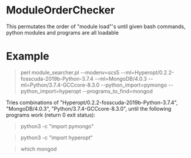 # ModuleOrderChecker
This permutates the order of "module load"'s until given bash commands, python modules and programs are all loadable

# Example

> perl module_searcher.pl --modenv=scs5 --ml=Hyperopt/0.2.2-fosscuda-2019b-Python-3.7.4 --ml=MongoDB/4.0.3 --ml=Python/3.7.4-GCCcore-8.3.0 --python_import=pymongo --python_import=hyperopt --programs_to_find=mongod

Tries combinations of "Hyperopt/0.2.2-fosscuda-2019b-Python-3.7.4", "MongoDB/4.0.3", "Python/3.7.4-GCCcore-8.3.0", until the following programs work (return 0 exit status):

> python3 -c "import pymongo"

> python3 -c "import hyperopt"

> which mongod
